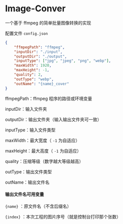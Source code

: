 # Image-Conver

一个基于 ffmpeg 的简单批量图像转换的实现

配置文件 `config.json`

```json
{
    "ffmpegPath": "ffmpeg",
    "inputDir": "./input",
    "outputDir": "./output",
    "inputType": ["jpg", "jpeg", "png", "webp"],
    "maxWidth": 1920,
    "maxHeight": -1,
    "quality": 2,
    "outType": "webp",
    "outName": "{name}_cover"
}
```

ffmpegPath：ffmpeg 程序的路径或环境变量

inputDir：输入文件夹

outputDir：输出文件夹（输入输出文件夹可一致）

inputType：输入文件类型

maxWidth：最大宽度（ `-1` 为自适应）

maxHeight：最大高度（ `-1` 为自适应）

quality：压缩等级（数字越大等级越高）

outType：输出文件类型

outName：输出文件名

#### 输出文件名可用变量

`{name}` ：原文件名（不含后缀名）

`{index}` ：本次工程的图片序号（就是控制台打印那个张数）
